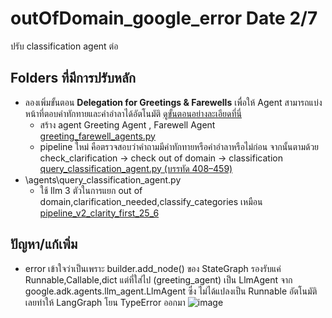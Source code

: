 # outOfDomain_google_error Date 2/7
ปรับ classification agent ต่อ

## Folders ที่มีการปรับหลัก
- ลองเพิ่มขั้นตอน **Delegation for Greetings & Farewells** เพื่อให้ Agent สามารถแบ่งหน้าที่ตอบคำทักทายและคำอำลาได้อัตโนมัติ [ดูขั้นตอนอย่างละเอียดที่นี่](https://google.github.io/adk-docs/tutorials/agent-team/#step-2-going-multi-model-with-litellm-optional)
  - สร้าง agent Greeting Agent , Farewell Agent  [greeting_farewell_agents.py](https://github.com/ffahpatcha/senior_project_update/blob/main/outOfDomain_google_error/agents/greeting_farewell_agents.py)
  - pipeline ใหม่ คือตรวจสอบว่าคำถามมีคำทักทายหรือคำอำลาหรือไม่ก่อน จากนั้นตามด้วย check_clarification -> check out of domain -> classification [query_classification_agent.py (บรรทัด 408–459)](https://github.com/ffahpatcha/senior_project_update/blob/main/outOfDomain_google_error/agents/query_classification_agent.py#L408-L459)
- \agents\query_classification_agent.py
  - ใช้ llm 3 ตัวในการแยก out of domain,clarification_needed,classify_categories เหมือน [pipeline_v2_clarity_first_25_6](https://github.com/ffahpatcha/senior_project_update/tree/main/pipeline_v2_clarity_first_25_6)

## ปัญหา/แก้เพิ่ม
- error เข้าใจว่าเป็นเพราะ builder.add_node() ของ StateGraph รองรับแค่ Runnable,Callable,dict แต่ที่ใส่ไป (greeting_agent) เป็น LlmAgent จาก google.adk.agents.llm_agent.LlmAgent ซึ่ง ไม่ได้แปลงเป็น Runnable อัตโนมัติ เลยทำให้ LangGraph โยน TypeError ออกมา
  ![image](https://github.com/user-attachments/assets/4c1c34df-d297-4f22-aae3-47b28e6d56b0)

